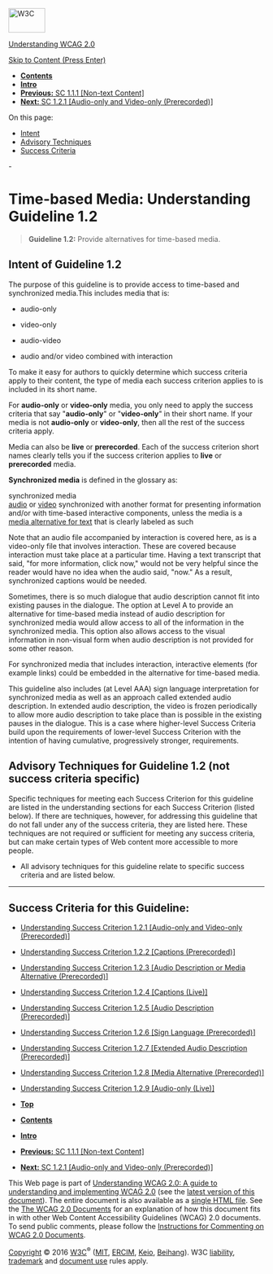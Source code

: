 [<img src="https://www.w3.org/StyleSheets/TR/2016/logos/W3C" alt="W3C" width="72" height="48" />](http://www.w3.org/)

[Understanding WCAG 2.0](Overview.html)

[Skip to Content (Press Enter)](#maincontent)

<span id="top"></span>

-   **[Contents](Overview.html#contents "Table of Contents")**
-   **[Intro](intro.html "Introduction to Understanding WCAG 2.0")**
-   [**Previous:** SC 1.1.1 \[Non-text Content\]](text-equiv-all.html "Understanding SC  1.1.1 [Non-text Content]")
-   [**Next:** SC 1.2.1 \[Audio-only and Video-only (Prerecorded)\]](media-equiv-av-only-alt.html "Understanding SC  1.2.1 [Audio-only and Video-only (Prerecorded)]")

On this page:

-   [Intent](#media-equiv)
-   [Advisory Techniques](#media-equiv)
-   [Success Criteria](#media-equiv-sc)

<span id="maincontent">-</span>

<span id="media-equiv"></span> **Time-based Media**<span class="screenreader">:</span> Understanding Guideline 1.2
==================================================================================================================

> **Guideline 1.2:** Provide alternatives for time-based media.

<span id="media-equiv-intent"></span> Intent of Guideline 1.2
-------------------------------------------------------------

The purpose of this guideline is to provide access to time-based and synchronized media.This includes media that is:

-   audio-only

-   video-only

-   audio-video

-   audio and/or video combined with interaction

To make it easy for authors to quickly determine which success criteria apply to their content, the type of media each success criterion applies to is included in its short name.

For **audio-only** or **video-only** media, you only need to apply the success criteria that say "**audio-only**" or "**video-only**" in their short name. If your media is not **audio-only** or **video-only**, then all the rest of the success criteria apply.

Media can also be **live** or **prerecorded**. Each of the success criterion short names clearly tells you if the success criterion applies to **live** or **prerecorded** media.

**Synchronized media** is defined in the glossary as:

 <span id="synchronizedmediadef"></span> synchronized media  
<a href="http://www.w3.org/TR/2008/REC-WCAG20-20081211/#audiodef" class="termref">audio</a> or <a href="http://www.w3.org/TR/2008/REC-WCAG20-20081211/#videodef" class="termref">video</a> synchronized with another format for presenting information and/or with time-based interactive components, unless the media is a <a href="http://www.w3.org/TR/2008/REC-WCAG20-20081211/#multimedia-alt-textdef" class="termref">media alternative for text</a> that is clearly labeled as such

Note that an audio file accompanied by interaction is covered here, as is a video-only file that involves interaction. These are covered because interaction must take place at a particular time. Having a text transcript that said, "for more information, click now," would not be very helpful since the reader would have no idea when the audio said, "now." As a result, synchronized captions would be needed.

Sometimes, there is so much dialogue that audio description cannot fit into existing pauses in the dialogue. The option at Level A to provide an alternative for time-based media instead of audio description for synchronized media would allow access to all of the information in the synchronized media. This option also allows access to the visual information in non-visual form when audio description is not provided for some other reason.

For synchronized media that includes interaction, interactive elements (for example links) could be embedded in the alternative for time-based media.

This guideline also includes (at Level AAA) sign language interpretation for synchronized media as well as an approach called extended audio description. In extended audio description, the video is frozen periodically to allow more audio description to take place than is possible in the existing pauses in the dialogue. This is a case where higher-level Success Criteria build upon the requirements of lower-level Success Criterion with the intention of having cumulative, progressively stronger, requirements.

<span id="media-equiv-advisory"></span> Advisory Techniques for Guideline 1.2 (not success criteria specific)
-------------------------------------------------------------------------------------------------------------

Specific techniques for meeting each Success Criterion for this guideline are listed in the understanding sections for each Success Criterion (listed below). If there are techniques, however, for addressing this guideline that do not fall under any of the success criteria, they are listed here. These techniques are not required or sufficient for meeting any success criteria, but can make certain types of Web content more accessible to more people.

-   All advisory techniques for this guideline relate to specific success criteria and are listed below.

------------------------------------------------------------------------

Success Criteria for this Guideline:
------------------------------------

-   [Understanding Success Criterion 1.2.1 \[Audio-only and Video-only (Prerecorded)\]](media-equiv-av-only-alt.html)
-   [Understanding Success Criterion 1.2.2 \[Captions (Prerecorded)\]](media-equiv-captions.html)
-   [Understanding Success Criterion 1.2.3 \[Audio Description or Media Alternative (Prerecorded)\]](media-equiv-audio-desc.html)
-   [Understanding Success Criterion 1.2.4 \[Captions (Live)\]](media-equiv-real-time-captions.html)
-   [Understanding Success Criterion 1.2.5 \[Audio Description (Prerecorded)\]](media-equiv-audio-desc-only.html)
-   [Understanding Success Criterion 1.2.6 \[Sign Language (Prerecorded)\]](media-equiv-sign.html)
-   [Understanding Success Criterion 1.2.7 \[Extended Audio Description (Prerecorded)\]](media-equiv-extended-ad.html)
-   [Understanding Success Criterion 1.2.8 \[Media Alternative (Prerecorded)\]](media-equiv-text-doc.html)
-   [Understanding Success Criterion 1.2.9 \[Audio-only (Live)\]](media-equiv-live-audio-only.html)

-   **[Top](#top)**
-   **[Contents](Overview.html#contents "Table of Contents")**
-   **[Intro](intro.html "Introduction to Understanding WCAG 2.0")**
-   [**Previous:** SC 1.1.1 \[Non-text Content\]](text-equiv-all.html "Understanding SC  1.1.1 [Non-text Content]")
-   [**Next:** SC 1.2.1 \[Audio-only and Video-only (Prerecorded)\]](media-equiv-av-only-alt.html "Understanding SC  1.2.1 [Audio-only and Video-only (Prerecorded)]")

This Web page is part of [Understanding WCAG 2.0: A guide to understanding and implementing WCAG 2.0](Overview.html) (see the [latest version of this document](http://www.w3.org/TR/UNDERSTANDING-WCAG20/media-equiv.html)). The entire document is also available as a [single HTML file](complete.html). See the [The WCAG 2.0 Documents](http://www.w3.org/WAI/intro/wcag20) for an explanation of how this document fits in with other Web Content Accessibility Guidelines (WCAG) 2.0 documents. To send public comments, please follow the [Instructions for Commenting on WCAG 2.0 Documents](http://www.w3.org/WAI/WCAG20/comments/).

[Copyright](http://www.w3.org/Consortium/Legal/ipr-notice#Copyright) © 2016 [W3C](http://www.w3.org/)<sup>®</sup> ([MIT](http://www.csail.mit.edu/), [ERCIM](http://www.ercim.eu/), [Keio](http://www.keio.ac.jp/), [Beihang](http://ev.buaa.edu.cn/)). W3C [liability](http://www.w3.org/Consortium/Legal/ipr-notice#Legal_Disclaimer), [trademark](http://www.w3.org/Consortium/Legal/ipr-notice#W3C_Trademarks) and [document use](http://www.w3.org/Consortium/Legal/copyright-documents) rules apply.
